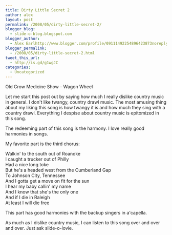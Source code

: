```yaml
---
title: Dirty Little Secret 2
author: alex
layout: post
permalink: /2008/05/dirty-little-secret-2/
blogger_blog:
  - slide-o-blog.blogspot.com
blogger_author:
  - Alex Earlhttp://www.blogger.com/profile/09111492254896423873noreply@blogger.com
blogger_permalink:
  - /2008/05/dirty-little-secret-2.html
tweet_this_url:
  - http://is.gd/g1wgJC
categories:
  - Uncategorized
---
```

Old Crow Medicine Show - Wagon Wheel

Let me start this post out by saying how much I really dislike country music in general. I don't like twangy, country drawl music. The most amusing thing about my liking this song is how twangy it is and how much they sing with a country drawl. Everything I despise about country music is epitomized in this song. 

The redeeming part of this song is the harmony. I love really good harmonies in songs. 

My favorite part is the third chorus:

Walkin' to the south out of Roanoke  
I caught a trucker out of Philly  
Had a nice long toke  
But he's a headed west from the Cumberland Gap  
To Johnson City, Tennessee  
And I gotta get a move on fit for the sun  
I hear my baby callin' my name  
And I know that she's the only one  
And if I die in Raleigh  
At least I will die free

This part has good harmonies with the backup singers in a'capella. 

As much as I dislike country music, I can listen to this song over and over and over. Just ask slide-o-lovie.

<center>
  <br />
</center>

